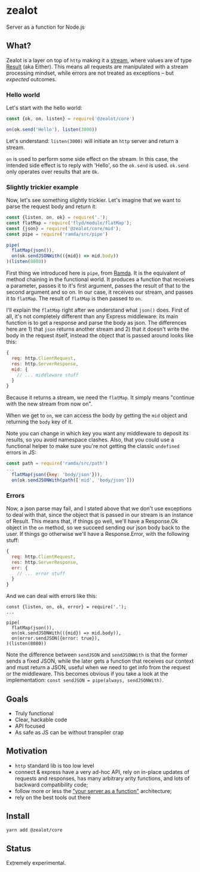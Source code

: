 # zealot

Server as a function for Node.js

## What?

Zealot is a layer on top of `http` making it a [stream](https://github.com/paldepind/flyd),
where values are of type [Result](http://origamitower.github.io/folktale/api/en/folktale.data.result.html)
(aka Either). This means all requests are manipulated with a stream processing
mindset, while errors are not treated as exceptions – but _expected_ outcomes.

### Hello world

Let's start with the hello world:

```js
const {ok, on, listen} = require('@zealot/core')

on(ok.send('Hello'), listen(3000))
```

Let's understand: `listen(3000)` will initiate an `http` server and return
a stream.

`on` is used to perform some side effect on the stream. In this case, the
intended side effect is to reply with 'Hello', so the `ok.send` is used.
`ok.send` only operates over results that are `Ok`.

### Slightly trickier example

Now, let's see something slightly trickier. Let's imagine that we want to parse
the request body and return it:

```js
const {listen, on, ok} = require('.');
const flatMap = require('flyd/module/flatMap');
const {json} = require('@zealot/core/mid');
const pipe = require('ramda/src/pipe')

pipe(
  flatMap(json()),
  on(ok.sendJSONWith(({mid}) => mid.body))
)(listen(8080))
```

First thing we introduced here is `pipe`, from [Ramda](http://ramdajs.com/). It
is the equivalent of method chaining in the functional world. It produces a
function that receives a parameter, passes it to it's first argument, passes the
result of that to the second argument and so on. In our case, it receives our
stream, and passes it to `flatMap`. The result of `flatMap` is then passed to
`on`.

I'll explain the `flatMap` right after we understand what `json()` does. First
of all, it's not completely different than any Express middleware: its main
function is to get a response and parse the body as json. The differences here
are 1) that `json` returns another stream and 2) that it doesn't write the body
in the request itself, instead the object that is passed around looks like this:

```js
{
  req: http.ClientRequest,
  res: http.ServerResponse,
  mid: {
    // ... middleware stuff
  }
}
```

Because it returns a stream, we need the `flatMap`. It simply means "continue
with the new stream from now on".

When we get to `on`, we can access the body by getting the `mid` object and
returning the `body` key of it.

Note you can change in which key you want any middleware to deposit its results,
so you avoid namespace clashes. Also, that you could use a functional helper to
make sure you're not getting the classic `undefined` errors in JS:

```js
const path = require('ramda/src/path')
...
  flatMap(json({key: 'body/json'})),
  on(ok.sendJSONWith(path(['mid', 'body/json']))
```

### Errors

Now, a json parse may fail, and I stated above that we don't use exceptions to
deal with that, since the object that is passed in our stream is an instance of
Result. This means that, if things go well, we'll have a Response.Ok object in
the `on` method, so we succeed sending our json body back to the user. If things
go otherwise we'll have a Response.Error, with the following stuff:

```js
{
  req: http.ClientRequest,
  res: http.ServerResponse,
  err: {
    // ... error stuff
  }
}
```

And we can deal with errors like this:

```
const {listen, on, ok, error} = require('.');
...

pipe(
  flatMap(json()),
  on(ok.sendJSONWith(({mid}) => mid.body)),
  on(error.sendJSON({error: true}),
)(listen(8080))
```

Note the difference between `sendJSON` and `sendJSONWith` is that the former
sends a fixed JSON, while the later gets a function that receives our context
and must return a JSON, useful when we need to get info from the request or the
middleware. This becomes obvious if you take a look at the implementation:
`const sendJSON = pipe(always, sendJSONWith)`.

## Goals

- Truly functional
- Clear, hackable code
- API focused
- As safe as JS can be without transpiler crap

## Motivation

- `http` standard lib is too low level
- connect & express have a very ad-hoc API, rely on in-place updates of requests
and responses, has many arbitrary arity functions, and lots of backward
compatibility code;
- follow more or less the ["your server as a function"](https://monkey.org/~marius/funsrv.pdf) architecture;
- rely on the best tools out there

## Install

```sh
yarn add @zealot/core
```

## Status

Extremely experimental.
